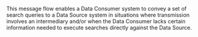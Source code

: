 This message flow enables a Data Consumer system to convey a set of search queries to a Data Source system in situations where transmission involves an intermediary and/or when the Data Consumer lacks certain information needed to execute searches directly against the Data Source. 